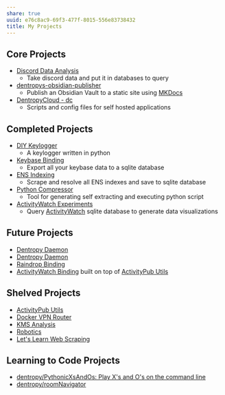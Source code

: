 ```yaml
---
share: true
uuid: e76c8ac9-69f3-477f-8015-556e83738432
title: My Projects
---
```

## Core Projects

* [Discord Data Analysis](/1c376bfd-75ef-4c0d-9e23-3680653de55f)
	* Take discord data and put it in databases to query
* [dentropys-obsidian-publisher](/f43d858e-c32e-4d15-bfc4-456bb7f56ceb)
	* Publish an Obsidian Vault to a static site using [MKDocs](/2023c4df-936d-4d08-98ac-f97c4b63c632)
* [DentropyCloud - dc](/53b4819a-70af-4a7d-be7f-c79d3b1fa40a)
	* Scripts and config files for self hosted applications
## Completed Projects

* [DIY Keylogger](/03ce87b5-898b-4e7a-9c47-6694c8d652fe)
	* A keylogger written in python
* [Keybase Binding](/3ff1df10-10b8-4206-b9b2-3bbad4b748d5)
	* Export all your keybase data to a sqlite database
* [ENS Indexing](/28740a43-67c5-4930-8b5c-41c06e659c6a)
	* Scrape and resolve all ENS indexes and save to sqlite database
* [Python Compressor](/ddc9710c-d779-404b-baff-2611d41f2235)
	* Tool for generating self extracting and executing python script
* [ActivityWatch Experiments](/71cde479-25d2-47df-bdd8-0f9a41b7c510)
	* Query [ActivityWatch](/c01a2d70-0b4b-4ba3-9149-928494bb231b) sqlite database to generate data visualizations

## Future Projects

* [Dentropy Daemon](/15c66694-3dc9-4115-afb8-887a6e52ffea)
* [Dentropy Daemon](/15c66694-3dc9-4115-afb8-887a6e52ffea)
* [Raindrop Binding](/9ea6bc24-4645-4ee2-b365-05de36bfca4c)
* [ActivityWatch Binding](/cd1a8b02-1c1d-4cef-ae6a-050f9d7ffdc6) built on top of [ActivityPub Utils](/d41891f6-34ec-48e2-bed3-4e1bb4edd4a8) 

## Shelved Projects

* [ActivityPub Utils](/d41891f6-34ec-48e2-bed3-4e1bb4edd4a8)
* [Docker VPN Router](/aeb2a3d9-c371-404a-ae82-f9c70253e0e2)
* [KMS Analysis](/ea7bef36-42df-455b-8fb6-c8bdb458b6e5)
* [Robotics](/2bd2c8f1-17c2-4636-b525-42eceeb599f1)
* [Let's Learn Web Scraping](/3dc8dff3-226e-4315-a126-df63912c5265)

## Learning to Code Projects

* [dentropy/PythonicXsAndOs: Play X's and O's on the command line](https://github.com/dentropy/PythonicXsAndOs)
* [dentropy/roomNavigator](https://github.com/dentropy/roomNavigator)